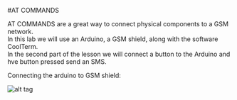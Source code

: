 #AT COMMANDS

AT COMMANDS are a great way to connect physical components to a GSM network.  
In this lab we will use an Arduino, a GSM shield, along with the software CoolTerm.  
In the second part of the lesson we will connect a button to the Arduino and hve button pressed send an SMS.

Connecting the arduino to GSM shield:

![alt tag](https://github.com/saycel/towers-of-power/blob/master/Arduino_GSM_Simple.png)




